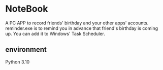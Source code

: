 # NoteBook
A PC APP to record friends' birthday and your other apps' accounts.
reminder.exe is to remind you in advance that friend's birthday is coming up. You can add it to Windows' Task Scheduler.

## environment
Python 3.10
